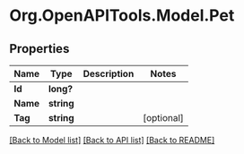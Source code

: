 # Org.OpenAPITools.Model.Pet
## Properties

Name | Type | Description | Notes
------------ | ------------- | ------------- | -------------
**Id** | **long?** |  | 
**Name** | **string** |  | 
**Tag** | **string** |  | [optional] 

[[Back to Model list]](../README.md#documentation-for-models) [[Back to API list]](../README.md#documentation-for-api-endpoints) [[Back to README]](../README.md)

